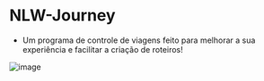 # NLW-Journey

- Um programa de controle de viagens feito para melhorar a sua experiência e facilitar a criação de roteiros!

![image](https://github.com/user-attachments/assets/1d492075-8c50-48ad-ad05-4dd8ef5ac6eb)
